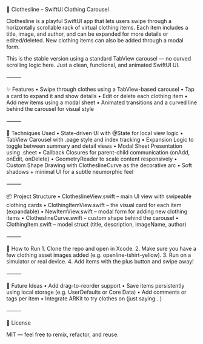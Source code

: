 👕 Clothesline – SwiftUI Clothing Carousel

Clothesline is a playful SwiftUI app that lets users swipe through a horizontally scrollable rack of virtual clothing items. Each item includes a title, image, and author, and can be expanded for more details or edited/deleted. New clothing items can also be added through a modal form.

This is the stable version using a standard TabView carousel — no curved scrolling logic here. Just a clean, functional, and animated SwiftUI UI.

⸻

✨ Features
	•	Swipe through clothes using a TabView-based carousel
	•	Tap a card to expand it and show details
	•	Edit or delete each clothing item
	•	Add new items using a modal sheet
	•	Animated transitions and a curved line behind the carousel for visual style

⸻

🧠 Techniques Used
	•	State-driven UI with @State for local view logic
	•	TabView Carousel with .page style and index tracking
	•	Expansion Logic to toggle between summary and detail views
	•	Modal Sheet Presentation using .sheet
	•	Callback Closures for parent-child communication (onAdd, onEdit, onDelete)
	•	GeometryReader to scale content responsively
	•	Custom Shape Drawing with ClotheslineCurve as the decorative arc
	•	Soft shadows + minimal UI for a subtle neumorphic feel

⸻

📦 Project Structure
	•	ClotheslineView.swift – main UI view with swipeable clothing cards
	•	ClothingItemView.swift – the visual card for each item (expandable)
	•	NewItemView.swift – modal form for adding new clothing items
	•	ClotheslineCurve.swift – custom shape behind the carousel
	•	ClothingItem.swift – model struct (title, description, imageName, author)

⸻

🚀 How to Run
	1.	Clone the repo and open in Xcode.
	2.	Make sure you have a few clothing asset images added (e.g. openline-tshirt-yellow).
	3.	Run on a simulator or real device.
	4.	Add items with the plus button and swipe away!

⸻

🧪 Future Ideas
	•	Add drag-to-reorder support
	•	Save items persistently using local storage (e.g. UserDefaults or Core Data)
	•	Add comments or tags per item
	•	Integrate ARKit to try clothes on (just saying…)

⸻

📜 License

MIT — feel free to remix, refactor, and reuse.
